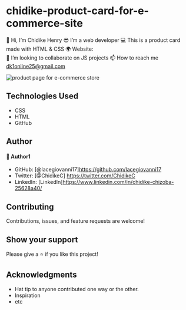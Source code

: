 # chidike-product-card-for-e-commerce-site
👋 Hi, I’m Chidike Henry 
😎 I’m a web developer 
💻 This is a product card made with HTML & CSS
🌍 Website:  
💞️ I’m looking to collaborate on JS projects 
📫 How to reach me dk1online25@gmail.com

![product page for e-commerce store](https://user-images.githubusercontent.com/30509335/188216340-667e719c-9911-459f-b169-79aeee294aaf.PNG)




## Technologies Used
* CSS
* HTML
* GitHub

## Author

#### 👤 Author1
- GitHub: [@lacegiovanni17]https://github.com/lacegiovanni17
- Twitter: [@ChidikeC] https://twitter.com/ChidikeC
- LinkedIn: [LinkedIn]https://www.linkedin.com/in/chidike-chizoba-25628a40/

## Contributing 
Contributions, issues, and feature requests are welcome!

## Show your support
Please give a ⭐️ if you like this project! 

## Acknowledgments
- Hat tip to anyone contributed one way or the other.
- Inspiration
- etc
